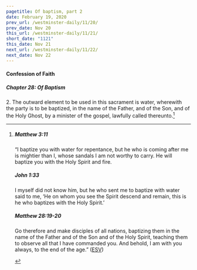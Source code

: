 ```yaml
---
pagetitle: Of baptism, part 2
date: February 19, 2020
prev_url: /westminster-daily/11/20/
prev_date: Nov 20
this_url: /westminster-daily/11/21/
short_date: "1121"
this_date: Nov 21
next_url: /westminster-daily/11/22/
next_date: Nov 22
---
```


#### Confession of Faith

##### Chapter 28: Of Baptism

<span class="q">2.</span> The outward element to be used in this sacrament is water, wherewith the party is to be baptized, in the name of the Father, and of the Son, and of the Holy Ghost, by a minister of the gospel, lawfully called thereunto.[^fnref:wcf1]

[^fnref:wcf1]: <div class="esv"><h5>Matthew 3:11</h5> <div class="esv-text"><p id="p40003011.01-1">&#8220;I baptize you with water for repentance, but he who is coming after me is mightier than I, whose sandals I am not worthy to carry. He will baptize you with the Holy Spirit and fire.</p> </div><h5>John 1:33</h5> <div class="esv-text"><p id="p43001033.01-2">I myself did not know him, but he who sent me to baptize with water said to me, &#8216;He on whom you see the Spirit descend and remain, this is he who baptizes with the Holy Spirit.&#8217;</p> </div><h5>Matthew 28:19-20</h5> <div class="esv-text"><p id="p40028019.01-3"><span class="woc">Go therefore and make disciples of all nations, baptizing them in the name of the Father and of the Son and of the Holy Spirit,</span> <span class="woc">teaching them to observe all that I have commanded you. And behold, I am with you always, to the end of the age.&#8221;</span>  (<a href="http://www.esv.org" class="copyright">ESV</a>)</p> </div> </div>

